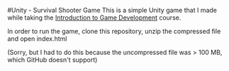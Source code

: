 #Unity - Survival Shooter Game
This is a simple Unity game that I made while taking the [Introduction to Game Development](https://www.coursera.org/learn/game-development) course.

In order to run the game, clone this repository, unzip the compressed file and open index.html

(Sorry, but I had to do this because the uncompressed file was > 100 MB, which GitHub doesn't support)
